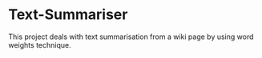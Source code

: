 # Text-Summariser
This project deals with text summarisation from a wiki page by using word weights technique.
